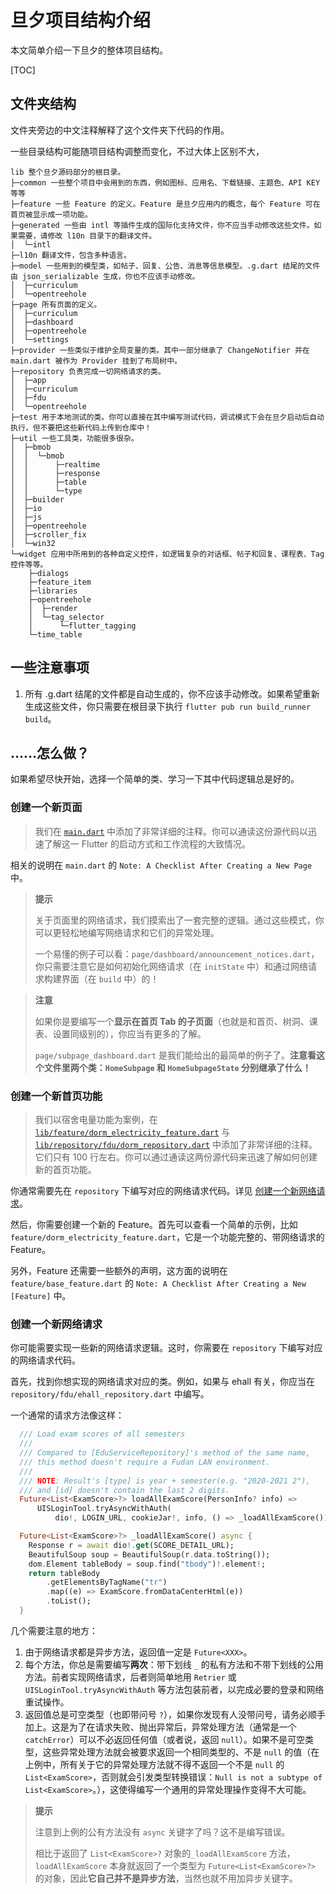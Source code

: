 # 旦夕项目结构介绍
本文简单介绍一下旦夕的整体项目结构。

[TOC]

## 文件夹结构
文件夹旁边的中文注释解释了这个文件夹下代码的作用。

一些目录结构可能随项目结构调整而变化，不过大体上区别不大，
```
lib 整个旦夕源码部分的根目录。
├─common 一些整个项目中会用到的东西，例如图标、应用名、下载链接、主题色、API KEY 等等
├─feature 一些 Feature 的定义。Feature 是旦夕应用内的概念，每个 Feature 可在首页被显示成一项功能。
├─generated 一些由 intl 等插件生成的国际化支持文件，你不应当手动修改这些文件。如果需要，请修改 l10n 目录下的翻译文件。
│  └─intl
├─l10n 翻译文件，包含多种语言。
├─model 一些用到的模型类，如帖子、回复、公告、消息等信息模型。.g.dart 结尾的文件由 json_serializable 生成，你也不应该手动修改。
│  ├─curriculum
│  └─opentreehole
├─page 所有页面的定义。
│  ├─curriculum
│  ├─dashboard
│  ├─opentreehole
│  └─settings
├─provider 一些类似于维护全局变量的类。其中一部分继承了 ChangeNotifier 并在 main.dart 被作为 Provider 挂到了布局树中。
├─repository 负责完成一切网络请求的类。
│  ├─app
│  ├─curriculum
│  ├─fdu
│  └─opentreehole
├─test 用于本地测试的类。你可以直接在其中编写测试代码，调试模式下会在旦夕启动后自动执行，但不要把这些新代码上传到仓库中！
├─util 一些工具类，功能很多很杂。
│  ├─bmob
│  │  └─bmob
│  │      ├─realtime
│  │      ├─response
│  │      ├─table
│  │      └─type
│  ├─builder
│  ├─io
│  ├─js
│  ├─opentreehole
│  ├─scroller_fix
│  └─win32
└─widget 应用中所用到的各种自定义控件，如逻辑复杂的对话框、帖子和回复、课程表、Tag 控件等等。
    ├─dialogs
    ├─feature_item
    ├─libraries
    ├─opentreehole
    │  ├─render
    │  └─tag_selector
    │      └─flutter_tagging
    └─time_table
```

## 一些注意事项
1. 所有 .g.dart 结尾的文件都是自动生成的，你不应该手动修改。如果希望重新生成这些文件，你只需要在根目录下执行 `flutter pub run build_runner build`。

## ……怎么做？
如果希望尽快开始，选择一个简单的类、学习一下其中代码逻辑总是好的。

### 创建一个新页面

> 我们在 [`main.dart`](https://github.com/DanXi-Dev/DanXi/blob/main/lib/main.dart) 中添加了非常详细的注释。你可以通读这份源代码以迅速了解这一 Flutter 的启动方式和工作流程的大致情况。

相关的说明在 `main.dart` 的 `Note: A Checklist After Creating a New Page` 中。

> **提示**
> 
> 关于页面里的网络请求，我们摸索出了一套完整的逻辑。通过这些模式，你可以更轻松地编写网络请求和它们的异常处理。
>
>一个易懂的例子可以看：`page/dashboard/announcement_notices.dart`，你只需要注意它是如何初始化网络请求（在 `initState` 中）和通过网络请求构建界面（在 `build` 中）的！

> **注意**
>
> 如果你是要编写一个**显示在首页 Tab 的子页面**（也就是和首页、树洞、课表、设置同级别的），你应当有更多的了解。
> 
> `page/subpage_dashboard.dart` 是我们能给出的最简单的例子了。**注意看这个文件里两个类：`HomeSubpage` 和 `HomeSubpageState` 分别继承了什么！**
### 创建一个新首页功能

> 我们以宿舍电量功能为案例，在 [`lib/feature/dorm_electricity_feature.dart`](https://github.com/DanXi-Dev/DanXi/blob/main/lib/feature/dorm_electricity_feature.dart) 与 [`lib/repository/fdu/dorm_repository.dart`](https://github.com/DanXi-Dev/DanXi/blob/main/lib/repository/fdu/dorm_repository.dart) 中添加了非常详细的注释。它们只有 100 行左右。你可以通过通读这两份源代码来迅速了解如何创建新的首页功能。

你通常需要先在 `repository` 下编写对应的网络请求代码。详见 [创建一个新网络请求](#创建一个新网络请求)。

然后，你需要创建一个新的 Feature。首先可以查看一个简单的示例，比如 `feature/dorm_electricity_feature.dart`，它是一个功能完整的、带网络请求的 Feature。

另外，Feature 还需要一些额外的声明，这方面的说明在 `feature/base_feature.dart` 的 `Note: A Checklist After Creating a New [Feature]`  中。

### 创建一个新网络请求
你可能需要实现一些新的网络请求逻辑。这时，你需要在 `repository` 下编写对应的网络请求代码。

首先，找到你想实现的网络请求对应的类。例如，如果与 ehall 有关，你应当在 `repository/fdu/ehall_repository.dart` 中编写。

一个通常的请求方法像这样：
```dart
  /// Load exam scores of all semesters
  ///
  /// Compared to [EduServiceRepository]'s method of the same name,
  /// this method doesn't require a Fudan LAN environment.
  ///
  /// NOTE: Result's [type] is year + semester(e.g. "2020-2021 2"),
  /// and [id] doesn't contain the last 2 digits.
  Future<List<ExamScore>?> loadAllExamScore(PersonInfo? info) =>
      UISLoginTool.tryAsyncWithAuth(
          dio!, LOGIN_URL, cookieJar!, info, () => _loadAllExamScore());

  Future<List<ExamScore>?> _loadAllExamScore() async {
    Response r = await dio!.get(SCORE_DETAIL_URL);
    BeautifulSoup soup = BeautifulSoup(r.data.toString());
    dom.Element tableBody = soup.find("tbody")!.element!;
    return tableBody
        .getElementsByTagName("tr")
        .map((e) => ExamScore.fromDataCenterHtml(e))
        .toList();
  }
```

几个需要注意的地方：
1. 由于网络请求都是异步方法，返回值一定是 `Future<XXX>`。
2. 每个方法，你总是需要编写**两次**：带下划线 `_` 的私有方法和不带下划线的公用方法。前者实现网络请求，后者则简单地用 `Retrier` 或 ` UISLoginTool.tryAsyncWithAuth` 等方法包装前者，以完成必要的登录和网络重试操作。
3. 返回值总是可空类型（也即带问号 `?`），如果你发现有人没带问号，请务必顺手加上。这是为了在请求失败、抛出异常后，异常处理方法（通常是一个 `catchError`）可以不必返回任何值（或者说，返回 `null`）。如果不是可空类型，这些异常处理方法就会被要求返回一个相同类型的、不是 `null` 的值（在上例中，所有关于它的异常处理方法就不得不返回一个不是 `null` 的 `List<ExamScore>`，否则就会引发类型转换错误：`Null is not a subtype of List<ExamScore>`。），这使得编写一个通用的异常处理操作变得不大可能。
> **提示**
> 
> 注意到上例的公有方法没有 `async` 关键字了吗？这不是编写错误。
>
> 相比于返回了 `List<ExamScore>?` 对象的`_loadAllExamScore` 方法，`loadAllExamScore` 本身就返回了一个类型为 `Future<List<ExamScore>?>` 的对象，因此**它自己并不是异步方法**，当然也就不用加异步关键字。
